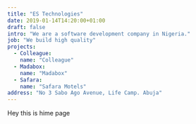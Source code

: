 ```yaml
---
title: "ES Technologies"
date: 2019-01-14T14:20:00+01:00
draft: false
intro: "We are a software development company in Nigeria."
job: "We build high quality"
projects: 
  - Colleague:
    name: "Colleague"
  - Madabox:
    name: "Madabox"
  - Safara:
    name: "Safara Motels"
address: "No 3 Sabo Ago Avenue, Life Camp. Abuja"
---
```


Hey this is hime page